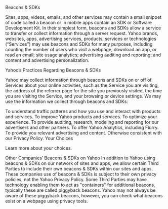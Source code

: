 Beacons & SDKs

Sites, apps, videos, emails, and other services may contain a small snippet of code called a beacon or in mobile apps contain an SDK or Software Development Kit. In their simplest form, beacons and SDKs allow a service to transfer or collect information through a server request. Yahoo brands, websites, apps, advertising services, products, services or technologies (“Services”) may use beacons and SDKs for many purposes, including counting the number of users who visit a webpage, download an app, or read an email; site usage analytics; advertising auditing and reporting; and content and advertising personalization.

Yahoo’s Practices Regarding Beacons & SDKs

Yahoo may collect information through beacons and SDKs on or off of Services about your online activities, such as the Service you are visiting, the address of the referrer page for the site you previously visited, the time you are visiting the Service, and your browsing or device settings. We may use the information we collect through beacons and SDKs:

To understand traffic patterns and how you use and interact with products and services.
To improve Yahoo products and services.
To optimize your experience.
To provide auditing, research, modeling and reporting for our advertisers and other partners.
To offer Yahoo Analytics, including Flurry.
To provide you relevant advertising and content.
Otherwise consistent with our Privacy Policy.
Your Choices

Learn more about your choices.

Other Companies’ Beacons & SDKs on Yahoo
In addition to Yahoo using beacons & SDKs on our network of sites and apps, we allow certain Third Parties to include their own beacons & SDKs within our sites and apps. These companies use of beacons & SDKs is subject to their own privacy policies, not the Yahoo Privacy Policy.
Some Third Parties may have technology enabling them to act as "containers" for additional beacons, typically these are called piggyback beacons. Yahoo may not always be aware of these piggyback beacons, however, you can check what beacons exist on a webpage using privacy tools.